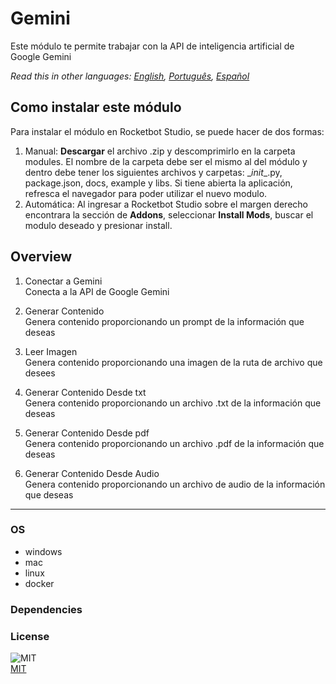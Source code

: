 



# Gemini
  
Este módulo te permite trabajar con la API de inteligencia artificial de Google Gemini  

*Read this in other languages: [English](README.md), [Português](README.pr.md), [Español](README.es.md)*

## Como instalar este módulo
  
Para instalar el módulo en Rocketbot Studio, se puede hacer de dos formas:
1. Manual: __Descargar__ el archivo .zip y descomprimirlo en la carpeta modules. El nombre de la carpeta debe ser el mismo al del módulo y dentro debe tener los siguientes archivos y carpetas: \__init__.py, package.json, docs, example y libs. Si tiene abierta la aplicación, refresca el navegador para poder utilizar el nuevo modulo.
2. Automática: Al ingresar a Rocketbot Studio sobre el margen derecho encontrara la sección de **Addons**, seleccionar **Install Mods**, buscar el modulo deseado y presionar install.  


## Overview


1. Conectar a Gemini  
Conecta a la API de Google Gemini

2. Generar Contenido  
Genera contenido proporcionando un prompt de la información que deseas

3. Leer Imagen  
Genera contenido proporcionando una imagen de la ruta de archivo que desees

4. Generar Contenido Desde txt  
Genera contenido proporcionando un archivo .txt de la información que deseas

5. Generar Contenido Desde pdf  
Genera contenido proporcionando un archivo .pdf de la información que deseas

6. Generar Contenido Desde Audio  
Genera contenido proporcionando un archivo de audio de la información que deseas  




----
### OS

- windows
- mac
- linux
- docker

### Dependencies

### License
  
![MIT](https://img.shields.io/github/license/instaloader/instaloader.svg)  
[MIT](https://opensource.org/license/mit)